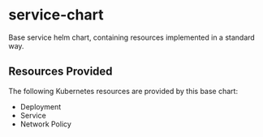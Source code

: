 # service-chart

Base service helm chart, containing resources implemented in a standard way. 

## Resources Provided

The following Kubernetes resources are provided by this base chart:

- Deployment
- Service
- Network Policy
